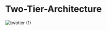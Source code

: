 # Two-Tier-Architecture


![twotier (1)](https://user-images.githubusercontent.com/80900789/115109716-18cd8e00-9f95-11eb-9a10-5249f98f0d74.jpg)

